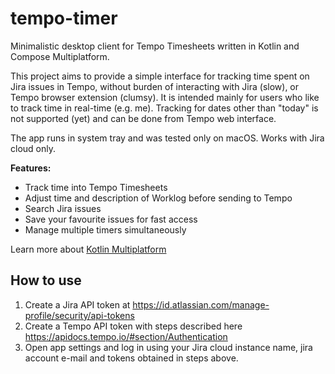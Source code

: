 # tempo-timer

Minimalistic desktop client for Tempo Timesheets written in Kotlin and Compose Multiplatform.

This project aims to provide a simple interface for tracking time spent on Jira issues in Tempo, without burden of interacting with Jira (slow), or Tempo browser extension (clumsy). It is intended mainly for users who like to track time in real-time (e.g. me). Tracking for dates other than "today" is not supported (yet) and can be done from Tempo web interface.

The app runs in system tray and was tested only on macOS. Works with Jira cloud only.

**Features:**
- Track time into Tempo Timesheets
- Adjust time and description of Worklog before sending to Tempo
- Search Jira issues
- Save your favourite issues for fast access
- Manage multiple timers simultaneously

Learn more about [Kotlin Multiplatform](https://www.jetbrains.com/help/kotlin-multiplatform-dev/get-started.html)

## How to use

1. Create a Jira API token at https://id.atlassian.com/manage-profile/security/api-tokens
2. Create a Tempo API token with steps described here https://apidocs.tempo.io/#section/Authentication
3. Open app settings and log in using your Jira cloud instance name, jira account e-mail and tokens obtained in steps above.
